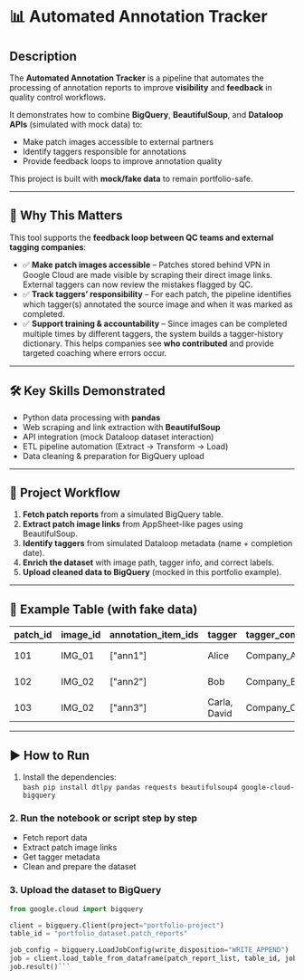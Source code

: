 # 📊 Automated Annotation Tracker  

## Description  
The **Automated Annotation Tracker** is a pipeline that automates the processing of annotation reports to improve **visibility** and **feedback** in quality control workflows.  

It demonstrates how to combine **BigQuery**, **BeautifulSoup**, and **Dataloop APIs** (simulated with mock data) to:  
- Make patch images accessible to external partners  
- Identify taggers responsible for annotations  
- Provide feedback loops to improve annotation quality  

This project is built with **mock/fake data** to remain portfolio-safe.  

---

## 🚀 Why This Matters  
This tool supports the **feedback loop between QC teams and external tagging companies**:  

- ✅ **Make patch images accessible** – Patches stored behind VPN in Google Cloud are made visible by scraping their direct image links. External taggers can now review the mistakes flagged by QC.  
- ✅ **Track taggers’ responsibility** – For each patch, the pipeline identifies which tagger(s) annotated the source image and when it was marked as completed.  
- ✅ **Support training & accountability** – Since images can be completed multiple times by different taggers, the system builds a tagger-history dictionary. This helps companies see **who contributed** and provide targeted coaching where errors occur.  

---

## 🛠️ Key Skills Demonstrated  
- Python data processing with **pandas**  
- Web scraping and link extraction with **BeautifulSoup**  
- API integration (mock Dataloop dataset interaction)  
- ETL pipeline automation (Extract → Transform → Load)  
- Data cleaning & preparation for BigQuery upload  

---

## 🔄 Project Workflow  
1. **Fetch patch reports** from a simulated BigQuery table.  
2. **Extract patch image links** from AppSheet-like pages using BeautifulSoup.  
3. **Identify taggers** from simulated Dataloop metadata (name + completion date).  
4. **Enrich the dataset** with image path, tagger info, and correct labels.  
5. **Upload cleaned data to BigQuery** (mocked in this portfolio example).  

---

## 📂 Example Table (with fake data)  

| patch_id | image_id | annotation_item_ids | tagger        | tagger_company | wrong_label     | correct_label  | date       | link                        |
|----------|----------|--------------------|---------------|----------------|----------------|----------------|------------|-----------------------------|
| 101      | IMG_01   | ["ann1"]           | Alice         | Company_A      | Crabgrass      | Pigweed        | 2025-09-06 | https://fake-link/img1.png  |
| 102      | IMG_02   | ["ann2"]           | Bob           | Company_B      | Morning Glory  | Crabgrass      | 2025-09-06 | https://fake-link/img2.png  |
| 103      | IMG_02   | ["ann3"]           | Carla, David  | Company_C      | Pigweed        | Morning Glory  | 2025-09-07 | https://fake-link/img2.png  |
 

---

## ▶️ How to Run  

1. Install the dependencies:  
``bash
pip install dtlpy pandas requests beautifulsoup4 google-cloud-bigquery``

### 2. Run the notebook or script step by step  
- Fetch report data  
- Extract patch image links  
- Get tagger metadata  
- Clean and prepare the dataset  

### 3. Upload the dataset to BigQuery  
```python
from google.cloud import bigquery

client = bigquery.Client(project="portfolio-project")
table_id = "portfolio_dataset.patch_reports"

job_config = bigquery.LoadJobConfig(write_disposition="WRITE_APPEND")
job = client.load_table_from_dataframe(patch_report_list, table_id, job_config=job_config)
job.result()```

